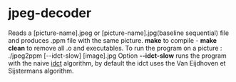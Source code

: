 # jpeg-decoder
Reads a [picture-name].jpeg or [picture-name].jpg(baseline sequential) file and produces .ppm file with the same picture.
**make** to compile - **make clean** to remove all .o and executables.
To run the program on a picture : ./jpeg2ppm [--idct-slow]  [image].jpg
Option **--idct-slow** runs the program with the naive [idct](https://en.wikipedia.org/wiki/JPEG#Discrete_cosine_transform)  algorithm, by default the idct uses the Van Eijdhoven et Sijstermans algorithm.
